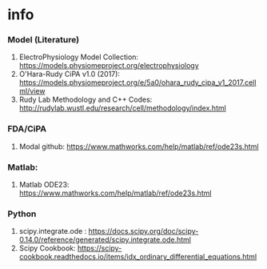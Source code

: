 # info

### Model (Literature)
1. ElectroPhysiology Model Collection: https://models.physiomeproject.org/electrophysiology
2. O'Hara-Rudy CiPA v1.0 (2017): https://models.physiomeproject.org/e/5a0/ohara_rudy_cipa_v1_2017.cellml/view
3. Rudy Lab Methodology and C++ Codes: http://rudylab.wustl.edu/research/cell/methodology/index.html


### FDA/CiPA
1. Modal github: https://www.mathworks.com/help/matlab/ref/ode23s.html
### Matlab:
1. Matlab ODE23: https://www.mathworks.com/help/matlab/ref/ode23s.html
### Python
1. scipy.integrate.ode : https://docs.scipy.org/doc/scipy-0.14.0/reference/generated/scipy.integrate.ode.html
2. Scipy Cookbook: https://scipy-cookbook.readthedocs.io/items/idx_ordinary_differential_equations.html
